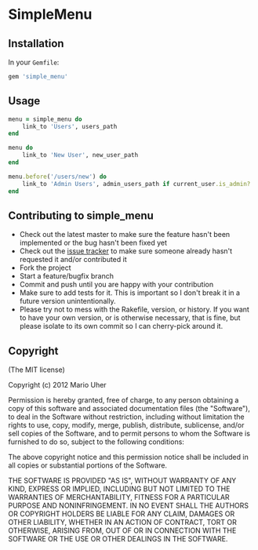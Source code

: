 # SimpleMenu

## Installation

In your `Gemfile`:

```ruby
gem 'simple_menu'
```

## Usage

```ruby
menu = simple_menu do
	link_to 'Users', users_path
end

menu do
	link_to 'New User', new_user_path
end

menu.before('/users/new') do
	link_to 'Admin Users', admin_users_path if current_user.is_admin?
end
```

## Contributing to simple_menu
 
* Check out the latest master to make sure the feature hasn't been implemented or the bug hasn't been fixed yet
* Check out the [issue tracker](https://github.com/haihappen/simple_menu/issues) to make sure someone already hasn't requested it and/or contributed it
* Fork the project
* Start a feature/bugfix branch
* Commit and push until you are happy with your contribution
* Make sure to add tests for it. This is important so I don't break it in a future version unintentionally.
* Please try not to mess with the Rakefile, version, or history. If you want to have your own version, or is otherwise necessary, that is fine, but please isolate to its own commit so I can cherry-pick around it.

## Copyright

(The MIT license)

Copyright (c) 2012 Mario Uher

Permission is hereby granted, free of charge, to any person obtaining
a copy of this software and associated documentation files (the
"Software"), to deal in the Software without restriction, including
without limitation the rights to use, copy, modify, merge, publish,
distribute, sublicense, and/or sell copies of the Software, and to
permit persons to whom the Software is furnished to do so, subject to
the following conditions:

The above copyright notice and this permission notice shall be
included in all copies or substantial portions of the Software.

THE SOFTWARE IS PROVIDED "AS IS", WITHOUT WARRANTY OF ANY KIND,
EXPRESS OR IMPLIED, INCLUDING BUT NOT LIMITED TO THE WARRANTIES OF
MERCHANTABILITY, FITNESS FOR A PARTICULAR PURPOSE AND
NONINFRINGEMENT. IN NO EVENT SHALL THE AUTHORS OR COPYRIGHT HOLDERS BE
LIABLE FOR ANY CLAIM, DAMAGES OR OTHER LIABILITY, WHETHER IN AN ACTION
OF CONTRACT, TORT OR OTHERWISE, ARISING FROM, OUT OF OR IN CONNECTION
WITH THE SOFTWARE OR THE USE OR OTHER DEALINGS IN THE SOFTWARE.
